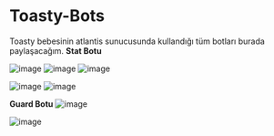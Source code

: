 # Toasty-Bots
Toasty bebesinin atlantis sunucusunda kullandığı tüm botları burada paylaşacağım. 
**Stat Botu**

![image](https://user-images.githubusercontent.com/77938499/121361655-2c1a2b80-c93e-11eb-8536-dac1b8979317.png)
![image](https://user-images.githubusercontent.com/77938499/121361700-376d5700-c93e-11eb-97b4-8e2020c81e41.png)
![image](https://user-images.githubusercontent.com/77938499/121361741-3dfbce80-c93e-11eb-912d-3849c83851c4.png)

![image](https://user-images.githubusercontent.com/77938499/121361507-0725b880-c93e-11eb-97ac-237e932f75dd.png)
![image](https://user-images.githubusercontent.com/77938499/121361541-0e4cc680-c93e-11eb-9b96-bdd065287221.png)

**Guard Botu**
![image](https://user-images.githubusercontent.com/77938499/121354397-8368cd80-c937-11eb-987a-a601b260d023.png)

![image](https://user-images.githubusercontent.com/77938499/121354429-8b287200-c937-11eb-88df-521b8d744326.png)
